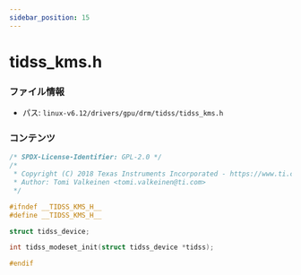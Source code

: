 ```yaml
---
sidebar_position: 15
---
```

# tidss_kms.h

### ファイル情報

- パス: `linux-v6.12/drivers/gpu/drm/tidss/tidss_kms.h`

### コンテンツ

```h
/* SPDX-License-Identifier: GPL-2.0 */
/*
 * Copyright (C) 2018 Texas Instruments Incorporated - https://www.ti.com/
 * Author: Tomi Valkeinen <tomi.valkeinen@ti.com>
 */

#ifndef __TIDSS_KMS_H__
#define __TIDSS_KMS_H__

struct tidss_device;

int tidss_modeset_init(struct tidss_device *tidss);

#endif

```
